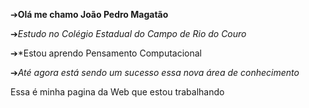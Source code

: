  &#10132;**Olá me chamo João Pedro Magatão**

&#10132;*Estudo no Colégio Estadual do Campo de Rio do Couro*

&#10132;*Estou aprendo Pensamento Computacional 
 
 &#10132;_Até agora está sendo um sucesso essa nova área de conhecimento_
 
 Essa é minha pagina da Web que estou trabalhando
